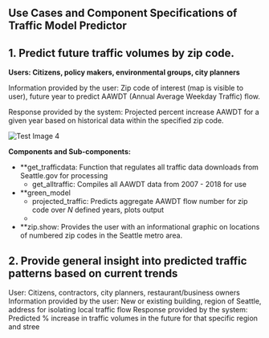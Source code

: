 ## Use Cases and Component Specifications of Traffic Model Predictor ##


## 1. Predict future traffic volumes by zip code. ##

**Users: Citizens, policy makers, environmental groups, city planners** 

Information provided by the user: Zip code of interest (map is visible to user), future year to predict AAWDT (Annual Average Weekday Traffic) flow. 

Response provided by the system: Projected percent increase AAWDT for a given year based on historical data within the specified zip code.
 
![Test Image 4](https://github.com/Greening-Seattle/Prediction/zip_show)

**Components and Sub-components:**
- **get_trafficdata: Function that regulates all traffic data downloads from Seattle.gov for processing
	- get_alltraffic: Compiles all AAWDT data from 2007 - 2018 for use
- **green_model
	- projected_traffic: Predicts aggregate AAWDT flow number for zip code over _N_ defined years, plots output
	- 
- **zip.show: Provides the user with an informational graphic on locations of numbered zip codes in the Seattle metro area.
 
## 2. Provide general insight into predicted traffic patterns based on current trends ##

User: Citizens, contractors, city planners, restaurant/business owners
Information provided by the user: New or existing building, region of Seattle, address for isolating local traffic flow
Response provided by the system: Predicted % increase in traffic volumes in the future for that specific region and stree
